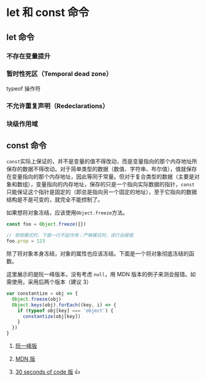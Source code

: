 # let 和 const 命令

## let 命令

### 不存在变量提升

### 暂时性死区（Temporal dead zone）

typeof 操作符

### 不允许重复声明（Redeclarations）

### 块级作用域

## const 命令

`const`实际上保证的，并不是变量的值不得改动，而是变量指向的那个内存地址所保存的数据不得改动。对于简单类型的数据（数值、字符串、布尔值），值就保存在变量指向的那个内存地址，因此等同于常量。但对于复合类型的数据（主要是对象和数组），变量指向的内存地址，保存的只是一个指向实际数据的指针，`const`只能保证这个指针是固定的（即总是指向另一个固定的地址），至于它指向的数据结构是不是可变的，就完全不能控制了。

如果想将对象冻结，应该使用`Object.freeze`方法。

```javascript
const foo = Object.freeze({})

// 常规模式时，下面一行不起作用；严格模式时，该行会报错
foo.prop = 123
```

除了将对象本身冻结，对象的属性也应该冻结。下面是一个将对象彻底冻结的函数。

这里展示的是阮一峰版本，没有考虑 `null`，用 MDN 版本的例子来测会报错。如需使用，采用后两个版本（建议 3）

```javascript
var constantize = obj => {
  Object.freeze(obj)
  Object.keys(obj).forEach((key, i) => {
    if (typeof obj[key] === 'object') {
      constantize(obj[key])
    }
  })
}
```

1. [阮一峰版][1]

1. [MDN 版][2]

1. [30 seconds of code 版][3] :+1:

[1]: http://es6.ruanyifeng.com/#docs/let#%E6%9C%AC%E8%B4%A8
[2]: https://developer.mozilla.org/en-US/docs/Web/JavaScript/Reference/Global_Objects/Object/freeze#Freezing_arrays
[3]: https://30secondsofcode.org/object#deepfreeze
